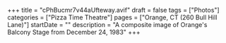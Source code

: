 +++
title = "cPhBucmr7v44aUfteway.avif"
draft = false
tags = ["Photos"]
categories = ["Pizza Time Theatre"]
pages = ["Orange, CT (260 Bull Hill Lane)"]
startDate = ""
description = "A composite image of Orange's Balcony Stage from December 24, 1983"
+++
